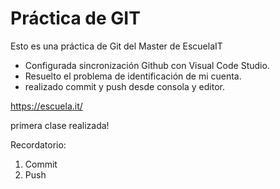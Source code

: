 # Práctica de GIT

Esto es una práctica de Git del Master de EscuelaIT

- Configurada sincronización Github con Visual Code Studio.
- Resuelto el problema de identificación de mi cuenta.
- realizado commit y push desde consola y editor.

<https://escuela.it/>

primera clase realizada!

Recordatorio: 
1. Commit
2. Push